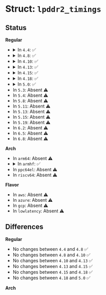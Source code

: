 # Struct: <code>lpddr2_timings</code>

## Status
<b>Regular</b>
<ul>
<li>
<details>
<summary>In <code>4.4</code>: ✅</summary>

```c
struct lpddr2_timings {
    u32 max_freq;
    u32 min_freq;
    u32 tRPab;
    u32 tRCD;
    u32 tWR;
    u32 tRAS_min;
    u32 tRRD;
    u32 tWTR;
    u32 tXP;
    u32 tRTP;
    u32 tCKESR;
    u32 tDQSCK_max;
    u32 tDQSCK_max_derated;
    u32 tFAW;
    u32 tZQCS;
    u32 tZQCL;
    u32 tZQinit;
    u32 tRAS_max_ns;
};
```
</details>
</li>
<li>
<details>
<summary>In <code>4.8</code>: ✅</summary>

```c
struct lpddr2_timings {
    u32 max_freq;
    u32 min_freq;
    u32 tRPab;
    u32 tRCD;
    u32 tWR;
    u32 tRAS_min;
    u32 tRRD;
    u32 tWTR;
    u32 tXP;
    u32 tRTP;
    u32 tCKESR;
    u32 tDQSCK_max;
    u32 tDQSCK_max_derated;
    u32 tFAW;
    u32 tZQCS;
    u32 tZQCL;
    u32 tZQinit;
    u32 tRAS_max_ns;
};
```
</details>
</li>
<li>
<details>
<summary>In <code>4.10</code>: ✅</summary>

```c
struct lpddr2_timings {
    u32 max_freq;
    u32 min_freq;
    u32 tRPab;
    u32 tRCD;
    u32 tWR;
    u32 tRAS_min;
    u32 tRRD;
    u32 tWTR;
    u32 tXP;
    u32 tRTP;
    u32 tCKESR;
    u32 tDQSCK_max;
    u32 tDQSCK_max_derated;
    u32 tFAW;
    u32 tZQCS;
    u32 tZQCL;
    u32 tZQinit;
    u32 tRAS_max_ns;
};
```
</details>
</li>
<li>
<details>
<summary>In <code>4.13</code>: ✅</summary>

```c
struct lpddr2_timings {
    u32 max_freq;
    u32 min_freq;
    u32 tRPab;
    u32 tRCD;
    u32 tWR;
    u32 tRAS_min;
    u32 tRRD;
    u32 tWTR;
    u32 tXP;
    u32 tRTP;
    u32 tCKESR;
    u32 tDQSCK_max;
    u32 tDQSCK_max_derated;
    u32 tFAW;
    u32 tZQCS;
    u32 tZQCL;
    u32 tZQinit;
    u32 tRAS_max_ns;
};
```
</details>
</li>
<li>
<details>
<summary>In <code>4.15</code>: ✅</summary>

```c
struct lpddr2_timings {
    u32 max_freq;
    u32 min_freq;
    u32 tRPab;
    u32 tRCD;
    u32 tWR;
    u32 tRAS_min;
    u32 tRRD;
    u32 tWTR;
    u32 tXP;
    u32 tRTP;
    u32 tCKESR;
    u32 tDQSCK_max;
    u32 tDQSCK_max_derated;
    u32 tFAW;
    u32 tZQCS;
    u32 tZQCL;
    u32 tZQinit;
    u32 tRAS_max_ns;
};
```
</details>
</li>
<li>
<details>
<summary>In <code>4.18</code>: ✅</summary>

```c
struct lpddr2_timings {
    u32 max_freq;
    u32 min_freq;
    u32 tRPab;
    u32 tRCD;
    u32 tWR;
    u32 tRAS_min;
    u32 tRRD;
    u32 tWTR;
    u32 tXP;
    u32 tRTP;
    u32 tCKESR;
    u32 tDQSCK_max;
    u32 tDQSCK_max_derated;
    u32 tFAW;
    u32 tZQCS;
    u32 tZQCL;
    u32 tZQinit;
    u32 tRAS_max_ns;
};
```
</details>
</li>
<li>
<details>
<summary>In <code>5.0</code>: ✅</summary>

```c
struct lpddr2_timings {
    u32 max_freq;
    u32 min_freq;
    u32 tRPab;
    u32 tRCD;
    u32 tWR;
    u32 tRAS_min;
    u32 tRRD;
    u32 tWTR;
    u32 tXP;
    u32 tRTP;
    u32 tCKESR;
    u32 tDQSCK_max;
    u32 tDQSCK_max_derated;
    u32 tFAW;
    u32 tZQCS;
    u32 tZQCL;
    u32 tZQinit;
    u32 tRAS_max_ns;
};
```
</details>
</li>
<li>
In <code>5.3</code>: Absent ⚠️
</li>
<li>
In <code>5.4</code>: Absent ⚠️
</li>
<li>
In <code>5.8</code>: Absent ⚠️
</li>
<li>
In <code>5.11</code>: Absent ⚠️
</li>
<li>
In <code>5.13</code>: Absent ⚠️
</li>
<li>
In <code>5.15</code>: Absent ⚠️
</li>
<li>
In <code>5.19</code>: Absent ⚠️
</li>
<li>
In <code>6.2</code>: Absent ⚠️
</li>
<li>
In <code>6.5</code>: Absent ⚠️
</li>
<li>
In <code>6.8</code>: Absent ⚠️
</li>
</ul>
<b>Arch</b>
<ul>
<li>
In <code>arm64</code>: Absent ⚠️
</li>
<li>
<details>
<summary>In <code>armhf</code>: ✅</summary>

```c
struct lpddr2_timings {
    u32 max_freq;
    u32 min_freq;
    u32 tRPab;
    u32 tRCD;
    u32 tWR;
    u32 tRAS_min;
    u32 tRRD;
    u32 tWTR;
    u32 tXP;
    u32 tRTP;
    u32 tCKESR;
    u32 tDQSCK_max;
    u32 tDQSCK_max_derated;
    u32 tFAW;
    u32 tZQCS;
    u32 tZQCL;
    u32 tZQinit;
    u32 tRAS_max_ns;
};
```
</details>
</li>
<li>
In <code>ppc64el</code>: Absent ⚠️
</li>
<li>
In <code>riscv64</code>: Absent ⚠️
</li>
</ul>
<b>Flavor</b>
<ul>
<li>
In <code>aws</code>: Absent ⚠️
</li>
<li>
In <code>azure</code>: Absent ⚠️
</li>
<li>
In <code>gcp</code>: Absent ⚠️
</li>
<li>
In <code>lowlatency</code>: Absent ⚠️
</li>
</ul>

## Differences
<b>Regular</b>
<ul>
<li>
No changes between <code>4.4</code> and <code>4.8</code> ✅
</li>
<li>
No changes between <code>4.8</code> and <code>4.10</code> ✅
</li>
<li>
No changes between <code>4.10</code> and <code>4.13</code> ✅
</li>
<li>
No changes between <code>4.13</code> and <code>4.15</code> ✅
</li>
<li>
No changes between <code>4.15</code> and <code>4.18</code> ✅
</li>
<li>
No changes between <code>4.18</code> and <code>5.0</code> ✅
</li>
</ul>
<b>Arch</b>
<ul>
</ul>
